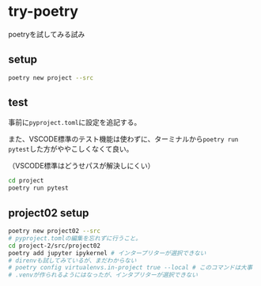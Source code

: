 # try-poetry
poetryを試してみる試み

## setup
```sh
poetry new project --src
```

## test
事前に`pyproject.toml`に設定を追記する。

また、VSCODE標準のテスト機能は使わずに、ターミナルから`poetry run pytest`した方がややこしくなくて良い。

（VSCODE標準はどうせパスが解決しにくい）
```sh
cd project
poetry run pytest

```

## project02 setup
```sh
poetry new project02 --src
# pyproject.tomlの編集を忘れずに行うこと。
cd project-2/src/project02
poetry add jupyter ipykernel # インタープリターが選択できない
# direnvも試してみているが、まだわからない
# poetry config virtualenvs.in-project true --local # このコマンドは大事
# .venvが作られるようにはなったが、インタプリターが選択できない
```